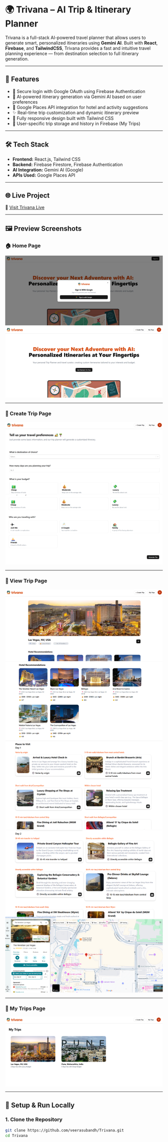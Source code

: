 # 🌍 Trivana – AI Trip & Itinerary Planner

Trivana is a full-stack AI-powered travel planner that allows users to generate smart, personalized itineraries using **Gemini AI**. Built with **React**, **Firebase**, and **TailwindCSS**, Trivana provides a fast and intuitive travel planning experience — from destination selection to full itinerary generation.

---

## 🚀 Features

- 🔐 Secure login with Google OAuth using Firebase Authentication  
- 🧠 AI-powered itinerary generation via Gemini AI based on user preferences  
- 🏨 Google Places API integration for hotel and activity suggestions  
- ✨ Real-time trip customization and dynamic itinerary preview  
- 📱 Fully responsive design built with Tailwind CSS  
- 💾 User-specific trip storage and history in Firebase (My Trips)

---

## 🛠️ Tech Stack

- **Frontend:** React.js, Tailwind CSS  
- **Backend:** Firebase Firestore, Firebase Authentication  
- **AI Integration:** Gemini AI (Google)  
- **APIs Used:** Google Places API  

---

## 🌐 Live Project

🔗 [Visit Trivana Live](https://trivana-lac.vercel.app)

---

## 🖼️ Preview Screenshots

### 🏠 Home Page  
![Home Page 1](./screenshots/Homepage1.png)  
![Home Page 2](./screenshots/Homepage2.png)

---

### 🧭 Create Trip Page  
![Create Trip 1](./screenshots/CreateTrip1.png)  
![Create Trip 2](./screenshots/CreateTrip2.png)

---

### 📄 View Trip Page  
![View Trip 1](./screenshots/ViewTrip1.png)  
![View Trip 2](./screenshots/ViewTrip2.png)  
![View Trip 3](./screenshots/ViewTrip3.png)  
![View Trip 4](./screenshots/ViewTrip4.png)  
![View Trip 5](./screenshots/ViewTrip5.png)

---

### 🧳 My Trips Page  
![My Trips](./screenshots/MyTrips.png)

---

## 🧪 Setup & Run Locally

### 1. Clone the Repository

```bash
git clone https://github.com/veerasubandh/Trivana.git
cd Trivana
